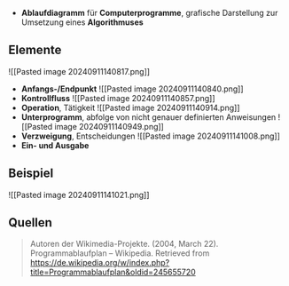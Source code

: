 - **Ablaufdiagramm** für **Computerprogramme**, grafische Darstellung zur Umsetzung eines **Algorithmuses**

## Elemente
![[Pasted image 20240911140817.png]]
- **Anfangs-/Endpunkt**
![[Pasted image 20240911140840.png]]
- **Kontrollfluss**
![[Pasted image 20240911140857.png]]
- **Operation**, Tätigkeit
![[Pasted image 20240911140914.png]]
- **Unterprogramm**, abfolge von nicht genauer definierten Anweisungen
![[Pasted image 20240911140949.png]]
- **Verzweigung**, Entscheidungen
![[Pasted image 20240911141008.png]]
- **Ein- und Ausgabe**

## Beispiel

![[Pasted image 20240911141021.png]]

## Quellen

> Autoren der Wikimedia-Projekte. (2004, March 22). Programmablaufplan – Wikipedia. Retrieved from https://de.wikipedia.org/w/index.php?title=Programmablaufplan&oldid=245655720